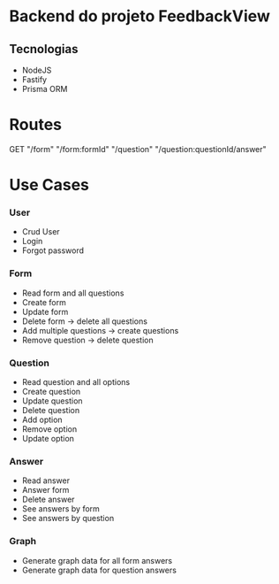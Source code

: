 # Backend do projeto FeedbackView

## Tecnologias

- NodeJS
- Fastify
- Prisma ORM

# Routes

GET
"/form"
"/form:formId"
"/question"
"/question:questionId/answer"

# Use Cases

### User

- Crud User
- Login
- Forgot password

### Form

- Read form and all questions
- Create form
- Update form 
- Delete form -> delete all questions
- Add multiple questions -> create questions
- Remove question -> delete question

### Question

- Read question and all options
- Create question
- Update question 
- Delete question
- Add option
- Remove option
- Update option

### Answer 

- Read answer
- Answer form
- Delete answer
- See answers by form
- See answers by question

### Graph

- Generate graph data for all form answers
- Generate graph data for question answers



